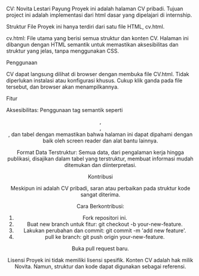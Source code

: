 CV: Novita Lestari Payung
Proyek ini adalah halaman CV pribadi. 
Tujuan project ini adalah implementasi dari html dasar yang dipelajari di internship.

Struktur File
Proyek ini hanya terdiri dari satu file HTML, cv.html.

cv.html: File utama yang berisi semua struktur dan konten CV. 
Halaman ini dibangun dengan HTML semantik untuk memastikan aksesibilitas dan struktur yang jelas, 
tanpa menggunakan CSS.

Penggunaan

CV dapat langsung dilihat di browser dengan membuka file CV.html. 
Tidak diperlukan instalasi atau konfigurasi khusus. 
Cukup klik ganda pada file tersebut, dan browser akan menampilkannya.

Fitur

Aksesibilitas: Penggunaan tag semantik seperti <header>, <main>, <section>, 
dan tabel dengan <th> memastikan bahwa halaman ini dapat dipahami dengan 
baik oleh screen reader dan alat bantu lainnya.

Format Data Terstruktur: Semua data, dari pengalaman kerja hingga publikasi, 
disajikan dalam tabel yang terstruktur, membuat informasi mudah ditemukan dan diinterpretasi.

Kontribusi

Meskipun ini adalah CV pribadi, saran atau perbaikan pada struktur kode sangat diterima. 

Cara Berkontribusi:
1. Fork repositori ini.
2. Buat new branch untuk fitur: git checkout -b your-new-feature.
3. Lakukan perubahan dan commit: git commit -m 'add new feature'.
4. pull ke branch: git push origin your-new-feature.

Buka pull request baru.

Lisensi
Proyek ini tidak memiliki lisensi spesifik. 
Konten CV adalah hak milik Novita. 
Namun, struktur dan kode dapat digunakan sebagai referensi.

